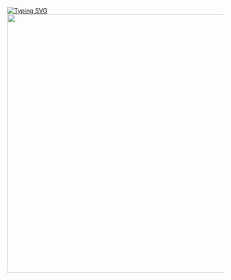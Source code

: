 [![Typing SVG](https://readme-typing-svg.herokuapp.com?color=%2336BCF7&lines=V2VsY29tZSB0byBteSBzeXN0ZW0=+🖥️)](https://git.io/typing-svg)
<img src="https://user-images.githubusercontent.com/116753493/199006803-b3725b14-fa6b-4a64-a705-de3de4b1a70f.gif" height="600" width='1000'/></h1>


